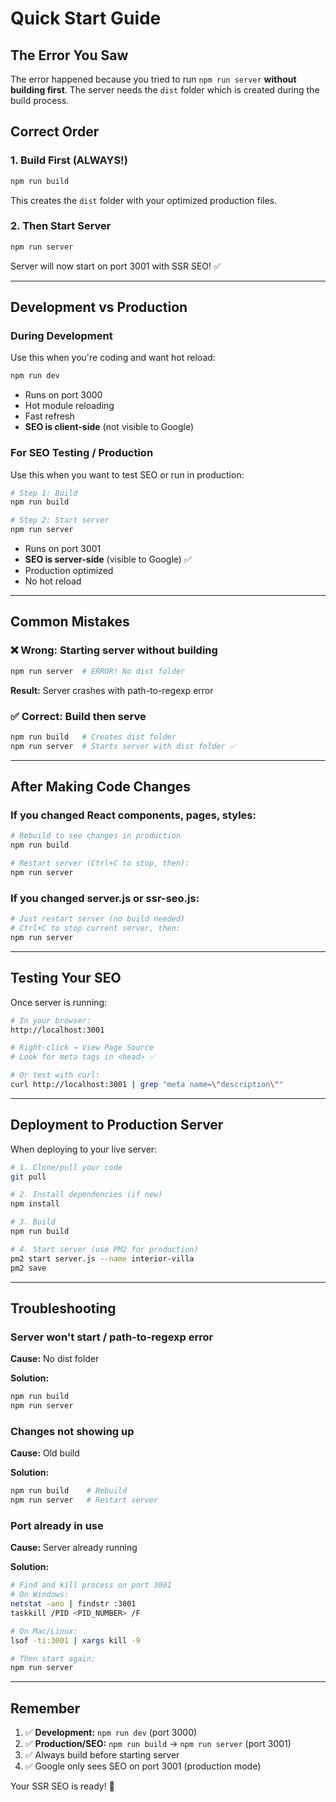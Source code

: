 # Quick Start Guide

## The Error You Saw

The error happened because you tried to run `npm run server` **without building first**. The server needs the `dist` folder which is created during the build process.

## Correct Order

### 1. Build First (ALWAYS!)

```bash
npm run build
```

This creates the `dist` folder with your optimized production files.

### 2. Then Start Server

```bash
npm run server
```

Server will now start on port 3001 with SSR SEO! ✅

---

## Development vs Production

### During Development

Use this when you're coding and want hot reload:

```bash
npm run dev
```

- Runs on port 3000
- Hot module reloading
- Fast refresh
- **SEO is client-side** (not visible to Google)

### For SEO Testing / Production

Use this when you want to test SEO or run in production:

```bash
# Step 1: Build
npm run build

# Step 2: Start server
npm run server
```

- Runs on port 3001
- **SEO is server-side** (visible to Google) ✅
- Production optimized
- No hot reload

---

## Common Mistakes

### ❌ Wrong: Starting server without building

```bash
npm run server  # ERROR! No dist folder
```

**Result:** Server crashes with path-to-regexp error

### ✅ Correct: Build then serve

```bash
npm run build   # Creates dist folder
npm run server  # Starts server with dist folder ✅
```

---

## After Making Code Changes

### If you changed React components, pages, styles:

```bash
# Rebuild to see changes in production
npm run build

# Restart server (Ctrl+C to stop, then):
npm run server
```

### If you changed server.js or ssr-seo.js:

```bash
# Just restart server (no build needed)
# Ctrl+C to stop current server, then:
npm run server
```

---

## Testing Your SEO

Once server is running:

```bash
# In your browser:
http://localhost:3001

# Right-click → View Page Source
# Look for meta tags in <head> ✅

# Or test with curl:
curl http://localhost:3001 | grep "meta name=\"description\""
```

---

## Deployment to Production Server

When deploying to your live server:

```bash
# 1. Clone/pull your code
git pull

# 2. Install dependencies (if new)
npm install

# 3. Build
npm run build

# 4. Start server (use PM2 for production)
pm2 start server.js --name interior-villa
pm2 save
```

---

## Troubleshooting

### Server won't start / path-to-regexp error

**Cause:** No dist folder

**Solution:**
```bash
npm run build
npm run server
```

### Changes not showing up

**Cause:** Old build

**Solution:**
```bash
npm run build    # Rebuild
npm run server   # Restart server
```

### Port already in use

**Cause:** Server already running

**Solution:**
```bash
# Find and kill process on port 3001
# On Windows:
netstat -ano | findstr :3001
taskkill /PID <PID_NUMBER> /F

# On Mac/Linux:
lsof -ti:3001 | xargs kill -9

# Then start again:
npm run server
```

---

## Remember

1. ✅ **Development:** `npm run dev` (port 3000)
2. ✅ **Production/SEO:** `npm run build` → `npm run server` (port 3001)
3. ✅ Always build before starting server
4. ✅ Google only sees SEO on port 3001 (production mode)

Your SSR SEO is ready! 🚀
